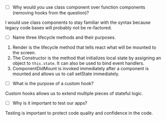 - [ ] Why would you use class component over function components (removing hooks from the question)?

I would use class components to stay familiar with the syntax because legacy code bases will probably not be re-factored.

- [ ] Name three lifecycle methods and their purposes.

1) Render is the lifecycle method that tells react what will be mounted to the screen.
2) The Constructor is the method that initializes local state by assigning an object to `this.state`. It can also be used to bind event handlers.
3) ComponentDidMount is invoked immediately after a component is mounted and allows us to call setState immediately.

- [ ] What is the purpose of a custom hook? 

Custom hooks allows us to extend multiple pieces of stateful logic.

- [ ] Why is it important to test our apps?

Testing is important to protect code quality and confidence in the code.